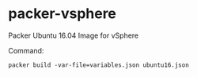# packer-vsphere
Packer Ubuntu 16.04 Image for vSphere

Command:
```
packer build -var-file=variables.json ubuntu16.json
```

